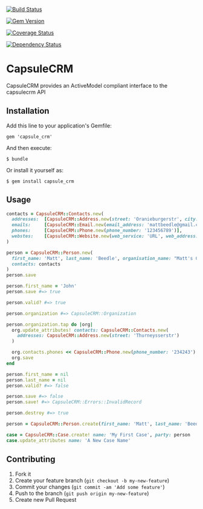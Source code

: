 [![Build
Status](https://travis-ci.org/mattbeedle/capsule_crm.png)](https://travis-ci.org/mattbeedle/capsule_crm)

[![Gem
Version](https://badge.fury.io/rb/capsule_crm.png)](http://badge.fury.io/rb/capsule_crm)

[![Coverage
Status](https://coveralls.io/repos/mattbeedle/capsule_crm/badge.png?branch=master)](https://coveralls.io/r/mattbeedle/capsule_crm)

[![Dependency
Status](https://gemnasium.com/mattbeedle/capsule_crm.png)](https://gemnasium.com/mattbeedle/capsule_crm)

# CapsuleCRM

CapsuleCRM provides an ActiveModel compliant interface to the capsulecrm API

## Installation

Add this line to your application's Gemfile:

    gem 'capsule_crm'

And then execute:

    $ bundle

Or install it yourself as:

    $ gem install capsule_crm

## Usage

```ruby
contacts = CapsuleCRM::Contacts.new(
  addresses:  [CapsuleCRM::Address.new(street: 'Oranieburgerstr', city: 'Berlin')],
  emails:     [CapsuleCRM::Email.new(email_address: 'mattbeedle@gmail.com')],
  phones:     [CapsuleCRM::Phone.new(phone_number: '123456789')],
  webstes:    [CapsuleCRM::Website.new(web_service: 'URL', web_address: 'http://github.com']
)

person = CapsuleCRM::Person.new(
  first_name: 'Matt', last_name: 'Beedle', organisation_name: "Matt's Company",
  contacts: contacts
)
person.save

person.first_name = 'John'
person.save #=> true

person.valid? #=> true

person.organization #=> CapsuleCRM::Organization

person.organization.tap do |org|
  org.update_attributes! contacts: CapsuleCRM::Contacts.new(
    addresses: CapsuleCRM::Address.new(street: 'Thurneysserstr')
  )

  org.contacts.phones << CapsuleCRM::Phone.new(phone_number: '234243')
  org.save
end

person.first_name = nil
person.last_name = nil
person.valid? #=> false

person.save #=> false
person.save! #=> CapsuleCRM::Errors::InvalidRecord

person.destroy #=> true

person = CapsuleCRM::Person.create(first_name: 'Matt', last_name: 'Beedle')

case = CapsuleCRM::Case.create! name: 'My First Case', party: person
case.update_attributes name: 'A New Case Name'
```

## Contributing

1. Fork it
2. Create your feature branch (`git checkout -b my-new-feature`)
3. Commit your changes (`git commit -am 'Add some feature'`)
4. Push to the branch (`git push origin my-new-feature`)
5. Create new Pull Request
